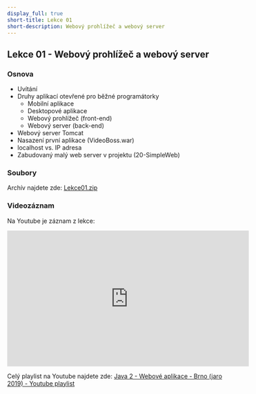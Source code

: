 ```yaml
---
display_full: true
short-title: Lekce 01
short-description: Webový prohlížeč a webový server
---
```

Lekce 01 - Webový prohlížeč a webový server
-------------------------------------------

### Osnova

- Uvítání
- Druhy aplikací otevřené pro běžné programátorky
    - Mobilní aplikace
	- Desktopové aplikace
	- Webový prohlížeč (front-end)
	- Webový server (back-end)
- Webový server Tomcat
- Nasazení první aplikace (VideoBoss.war)
- localhost vs. IP adresa
- Zabudovaný malý web server v projektu (20-SimpleWeb)

### Soubory

Archív najdete zde: [Lekce01.zip](/data/2019-jaro/java2/Lekce01.zip)


### Videozáznam

Na Youtube je záznam z lekce:

<iframe width="560" height="315"
	src="https://www.youtube.com/embed/Z0GMVrUqVJ4"
	frameborder="0"
	allowfullscreen></iframe>

Celý playlist na Youtube najdete zde:
[Java 2 - Webové aplikace - Brno (jaro 2019) - Youtube playlist](https://www.youtube.com/playlist?list=PLTCx5oiCrIJ7I5m_zJtjZoLS-pxSi859Z)
